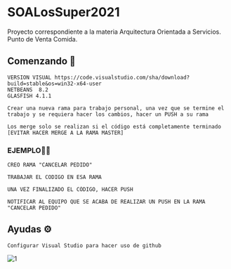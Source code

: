 # SOALosSuper2021
Proyecto correspondiente a la materia Arquitectura Orientada  a Servicios. Punto de Venta Comida.
## Comenzando 🚀
```
VERSION VISUAL https://code.visualstudio.com/sha/download?build=stable&os=win32-x64-user
NETBEANS  8.2
GLASFISH 4.1.1
```

```
Crear una nueva rama para trabajo personal, una vez que se termine el trabajo y se requiera hacer los cambios, hacer un PUSH a su rama

```

```
Los merge solo se realizan si el código está completamente terminado [EVITAR HACER MERGE A LA RAMA MASTER]

```
### EJEMPLO🧑‍💼 

```
CREO RAMA "CANCELAR PEDIDO"

```

```
TRABAJAR EL CODIGO EN ESA RAMA
```

```
UNA VEZ FINALIZADO EL CÓDIGO, HACER PUSH

```

```
NOTIFICAR AL EQUIPO QUE SE ACABA DE REALIZAR UN PUSH EN LA RAMA "CANCELAR PEDIDO"

```
## Ayudas  ⚙️

```
Configurar Visual Studio para hacer uso de github

```
  ![1](https://user-images.githubusercontent.com/47421660/127067969-35c4b682-9af1-45e1-b93d-0f04be6f6d53.PNG)
